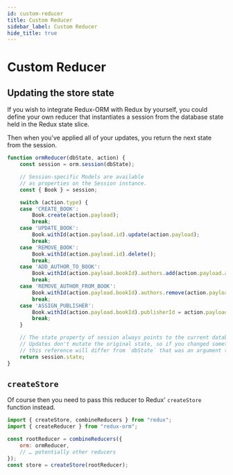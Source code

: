 ```yaml
---
id: custom-reducer
title: Custom Reducer
sidebar_label: Custom Reducer
hide_title: true
---
```


# Custom Reducer

## Updating the store state

If you wish to integrate Redux-ORM with Redux by yourself, you could define your own reducer that instantiates a session from the database state held in the Redux state slice.

Then when you've applied all of your updates, you return the next state from the session.

```javascript
function ormReducer(dbState, action) {
    const session = orm.session(dbState);

    // Session-specific Models are available
    // as properties on the Session instance.
    const { Book } = session;

    switch (action.type) {
    case 'CREATE_BOOK':
        Book.create(action.payload);
        break;
    case 'UPDATE_BOOK':
        Book.withId(action.payload.id).update(action.payload);
        break;
    case 'REMOVE_BOOK':
        Book.withId(action.payload.id).delete();
        break;
    case 'ADD_AUTHOR_TO_BOOK':
        Book.withId(action.payload.bookId).authors.add(action.payload.author);
        break;
    case 'REMOVE_AUTHOR_FROM_BOOK':
        Book.withId(action.payload.bookId).authors.remove(action.payload.authorId);
        break;
    case 'ASSIGN_PUBLISHER':
        Book.withId(action.payload.bookId).publisherId = action.payload.publisherId;
        break;
    }

    // The state property of session always points to the current database.
    // Updates don't mutate the original state, so if you changed something
    // this reference will differ from `dbState` that was an argument to this reducer.
    return session.state;
}
```

## `createStore`

Of course then you need to pass this reducer to Redux' `createStore` function instead.

```js
import { createStore, combineReducers } from "redux";
import { createReducer } from "redux-orm";

const rootReducer = combineReducers({
    orm: ormReducer,
    // … potentially other reducers
});
const store = createStore(rootReducer);
```
